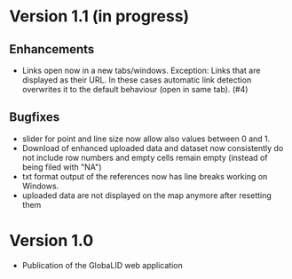 # Version 1.1 (in progress)

## Enhancements

* Links open now in a new tabs/windows. Exception: Links that are displayed as their URL. In these cases automatic link detection overwrites it to the default behaviour (open in same tab).  (#4)

## Bugfixes

* slider for point and line size now allow also values between 0 and 1. 
* Download of enhanced uploaded data and dataset now consistently do not include row numbers and empty cells remain empty (instead of being filed with "NA")
* txt format output of the references now has line breaks working on Windows. 
* uploaded data are not displayed on the map anymore after resetting them

# Version 1.0 

* Publication of the GlobaLID web application